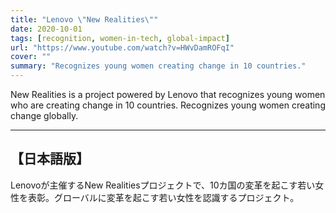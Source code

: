 ```yaml
---
title: "Lenovo \"New Realities\""
date: 2020-10-01
tags: [recognition, women-in-tech, global-impact]
url: "https://www.youtube.com/watch?v=HWvDamROFqI"
cover: ""
summary: "Recognizes young women creating change in 10 countries."
---
```


New Realities is a project powered by Lenovo that recognizes young women who are creating change in 10 countries. Recognizes young women creating change globally.

---

## 【日本語版】

Lenovoが主催するNew Realitiesプロジェクトで、10カ国の変革を起こす若い女性を表彰。グローバルに変革を起こす若い女性を認識するプロジェクト。
